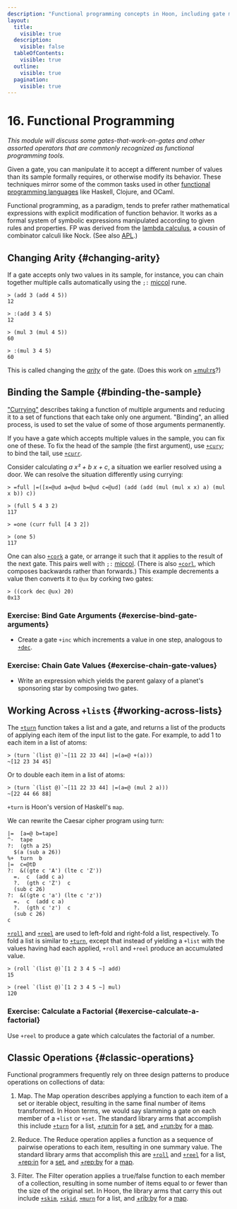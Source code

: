 ```yaml
---
description: "Functional programming concepts in Hoon, including gate manipulation, currying and binding samples, changing arity, function composition with cork and corl, and working with lists."
layout:
  title:
    visible: true
  description:
    visible: false
  tableOfContents:
    visible: true
  outline:
    visible: true
  pagination:
    visible: true
---
```


# 16. Functional Programming

_This module will discuss some gates-that-work-on-gates and other assorted operators that are commonly recognized as functional programming tools._

Given a gate, you can manipulate it to accept a different number of values than its sample formally requires, or otherwise modify its behavior. These techniques mirror some of the common tasks used in other [functional programming languages](https://en.wikipedia.org/wiki/Functional_programming) like Haskell, Clojure, and OCaml.

Functional programming, as a paradigm, tends to prefer rather mathematical expressions with explicit modification of function behavior. It works as a formal system of symbolic expressions manipulated according to given rules and properties. FP was derived from the [lambda calculus](https://en.wikipedia.org/wiki/Lambda_calculus), a cousin of combinator calculi like Nock. (See also [APL](https://en.wikipedia.org/wiki/APL_%28programming_language%29).)

## Changing Arity {#changing-arity}

If a gate accepts only two values in its sample, for instance, you can chain together multiple calls automatically using the `;:` [miccol](../../hoon/rune/mic.md#miccol) rune.

```hoon
> (add 3 (add 4 5))
12

> :(add 3 4 5)
12

> (mul 3 (mul 4 5))
60

> :(mul 3 4 5)
60
```

This is called changing the [_arity_](https://en.wikipedia.org/wiki/Arity) of the gate. (Does this work on [+mul:rs](../../hoon/stdlib/3b.md#mulrs)?)


## Binding the Sample {#binding-the-sample}

["Currying"](https://en.wikipedia.org/wiki/Currying) describes taking a function of multiple arguments and reducing it to a set of functions that each take only one argument. "Binding", an allied process, is used to set the value of some of those arguments permanently.

If you have a gate which accepts multiple values in the sample, you can fix one of these. To fix the head of the sample (the first argument), use [`+cury`](../../hoon/stdlib/2n.md#cury); to bind the tail, use [`+curr`](../../hoon/stdlib/2n.md#curr).

Consider calculating _a x² + b x + c_, a situation we earlier resolved using a door. We can resolve the situation differently using currying:

```hoon
> =full |=([x=@ud a=@ud b=@ud c=@ud] (add (add (mul (mul x x) a) (mul x b)) c))

> (full 5 4 3 2)
117

> =one (curr full [4 3 2])  

> (one 5)  
117
```

One can also [`+cork`](../../hoon/stdlib/2n.md#cork) a gate, or arrange it such that it applies to the result of the next gate. This pairs well with `;:` [miccol](../../hoon/rune/mic.md#miccol). (There is also [`+corl`](../../hoon/stdlib/2n.md#corl), which composes backwards rather than forwards.) This example decrements a value then converts it to `@ux` by corking two gates:

```hoon
> ((cork dec @ux) 20)  
0x13
```

### Exercise: Bind Gate Arguments {#exercise-bind-gate-arguments}

- Create a gate `+inc` which increments a value in one step, analogous to [`+dec`](../../hoon/stdlib/1a.md#dec).

### Exercise: Chain Gate Values {#exercise-chain-gate-values}

- Write an expression which yields the parent galaxy of a planet's sponsoring star by composing two gates.

## Working Across `+list`s {#working-across-lists}

The [`+turn`](../../hoon/stdlib/2b.md#turn) function takes a list and a gate, and returns a list of the products of applying each item of the input list to the gate. For example, to add 1 to each item in a list of atoms:

```hoon
> (turn `(list @)`~[11 22 33 44] |=(a=@ +(a)))
~[12 23 34 45]
```
Or to double each item in a list of atoms:

```hoon
> (turn `(list @)`~[11 22 33 44] |=(a=@ (mul 2 a)))
~[22 44 66 88]
```
`+turn` is Hoon's version of Haskell's `map`.

We can rewrite the Caesar cipher program using turn:

```hoon
|=  [a=@ b=tape]
^-  tape
?:  (gth a 25)
  $(a (sub a 26))
%+  turn  b
|=  c=@tD
?:  &((gte c 'A') (lte c 'Z'))
  =.  c  (add c a)
  ?.  (gth c 'Z')  c
  (sub c 26)
?:  &((gte c 'a') (lte c 'z'))
  =.  c  (add c a)
  ?.  (gth c 'z')  c
  (sub c 26)
c
```

[`+roll`](../../hoon/stdlib/2b.md#roll) and [`+reel`](../../hoon/stdlib/2b.md#reel) are used to left-fold and right-fold a list, respectively. To fold a list is similar to [`+turn`](../../hoon/stdlib/2b.md#turn), except that instead of yielding a `+list` with the values having had each applied, `+roll` and `+reel` produce an accumulated value.

```hoon
> (roll `(list @)`[1 2 3 4 5 ~] add)
15

> (reel `(list @)`[1 2 3 4 5 ~] mul)
120
```

### Exercise: Calculate a Factorial {#exercise-calculate-a-factorial}

Use `+reel` to produce a gate which calculates the factorial of a number.


## Classic Operations {#classic-operations}

Functional programmers frequently rely on three design patterns to produce operations on collections of data:

1. Map. The Map operation describes applying a function to each item of a set or iterable object, resulting in the same final number of items transformed. In Hoon terms, we would say slamming a gate on each member of a `+list` or `+set`. The standard library arms that accomplish this include [`+turn`](../../hoon/stdlib/2b.md#turn) for a list, [+run:in](../../hoon/stdlib/2h.md#repin) for a [set](../../hoon/stdlib/2o.md#set), and [+run:by](../../hoon/stdlib/2i.md#runby) for a [map](../../hoon/stdlib/2o.md#map).

2. Reduce. The Reduce operation applies a function as a sequence of pairwise operations to each item, resulting in one summary value. The standard library arms that accomplish this are [`+roll`](../../hoon/stdlib/2b.md#roll) and [`+reel`](../../hoon/stdlib/2b.md#reel) for a list, [+rep:in](../../hoon/stdlib/2h.md#repin) for a [set](../../hoon/stdlib/2o.md#set), and [+rep:by](../../hoon/stdlib/2i.md#repby) for a [map](../../hoon/stdlib/2o.md#map).

3. Filter. The Filter operation applies a true/false function to each member of a collection, resulting in some number of items equal to or fewer than the size of the original set. In Hoon, the library arms that carry this out include [`+skim`](../../hoon/stdlib/2b.md#skim), [`+skid`](../../hoon/stdlib/2b.md#skid), [`+murn`](../../hoon/stdlib/2b.md#murn) for a list, and [+rib:by](../../hoon/stdlib/2i.md#ribby) for a [map](../../hoon/stdlib/2o.md#map).
